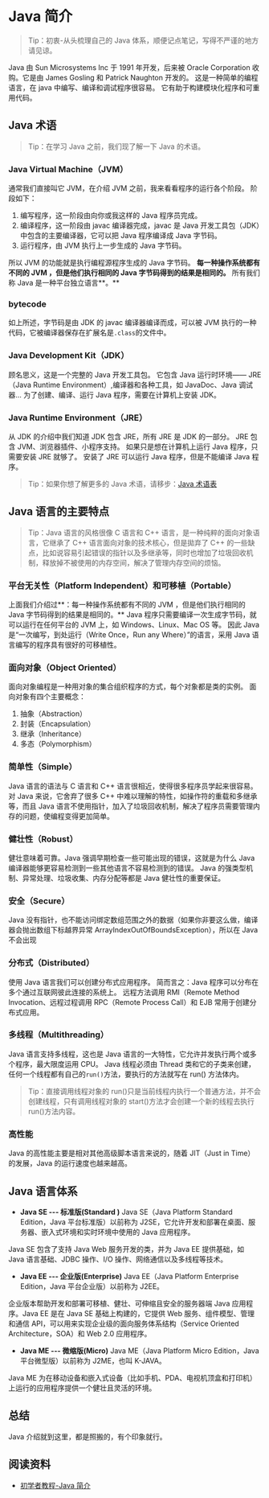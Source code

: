 # Java 简介

> Tip：初衷-从头梳理自己的 Java 体系，顺便记点笔记，写得不严谨的地方请见谅。

Java 由 Sun Microsystems Inc 于 1991 年开发，后来被 Oracle Corporation 收购。它是由 James Gosling 和 Patrick Naughton 开发的。
这是一种简单的编程语言，在 java 中编写、编译和调试程序很容易。
它有助于构建模块化程序和可重用代码。

## Java 术语

> Tip：在学习 Java 之前，我们现了解一下 Java 的术语。

### Java Virtual Machine（JVM）

通常我们直接叫它 JVM，在介绍 JVM 之前，我来看看程序的运行各个阶段。
阶段如下：

1. 编写程序，这一阶段由向你或我这样的 Java 程序员完成。
2. 编译程序，这一阶段由 javac 编译器完成，javac 是 Java 开发工具包（JDK）中包含的主要编译器，它可以把 Java 程序编译成 Java 字节码。
3. 运行程序，由 JVM 执行上一步生成的 Java 字节码。

所以 JVM 的功能就是执行编程源程序生成的 Java 字节码。
**每一种操作系统都有不同的 JVM ，但是他们执行相同的 Java 字节码得到的结果是相同的。**
所有我们称 Java 是一种平台独立语言**。**

### bytecode

如上所述，字节码是由 JDK 的 javac 编译器编译而成，可以被 JVM 执行的一种代码，它被编译器保存在扩展名是`.class`的文件中。

### Java Development Kit（JDK）

顾名思义，这是一个完整的 Java 开发工具包。
它包含 Java 运行时环境—— JRE（Java Runtime Environment）,编译器和各种工具，如 JavaDoc、Java 调试器...
为了创建、编译、运行 Java 程序，需要在计算机上安装 JDK。

### Java Runtime Environment（JRE）

从 JDK 的介绍中我们知道 JDK 包含 JRE，所有 JRE 是 JDK 的一部分。
JRE 包含 JVM、浏览器插件、小程序支持。
如果只是想在计算机上运行 Java 程序，只需要安装 JRE 就够了。
安装了 JRE 可以运行 Java 程序，但是不能编译 Java 程序。

> Tip：如果你想了解更多的 Java 术语，请移步：[Java 术语表](https://docs.oracle.com/javase/tutorial/information/glossary.html)

## Java 语言的主要特点

> Tip：Java 语言的风格很像 C 语言和 C++ 语言，是一种纯粹的面向对象语言，它继承了 C++ 语言面向对象的技术核心，但是拋弃了 C++ 的一些缺点，比如说容易引起错误的指针以及多继承等，同时也增加了垃圾回收机制，释放掉不被使用的内存空间，解决了管理内存空间的烦恼。

### 平台无关性（Platform Independent）和可移植（Portable）

上面我们介绍过**：每一种操作系统都有不同的 JVM ，但是他们执行相同的 Java 字节码得到的结果是相同的。**
Java 程序只需要编译一次生成字节码，就可以运行在任何平台的 JVM 上，如 Windows、Linux、Mac OS 等。
因此 Java 是“一次编写，到处运行（Write Once，Run any Where）”的语言，采用 Java 语言编写的程序具有很好的可移植性。

### 面向对象（Object Oriented）

面向对象编程是一种用对象的集合组织程序的方式，每个对象都是类的实例。
面向对象有四个主要概念：

1. 抽象（Abstraction）
1. 封装（Encapsulation）
1. 继承（Inheritance）
1. 多态（Polymorphism）

### 简单性（Simple）

Java 语言的语法与 C 语言和 C++ 语言很相近，使得很多程序员学起来很容易。对 Java 来说，它舍弃了很多 C++ 中难以理解的特性，如操作符的重载和多继承等，而且 Java 语言不使用指针，加入了垃圾回收机制，解决了程序员需要管理内存的问题，使编程变得更加简单。

### 健壮性（Robust）

健壮意味着可靠。Java 强调早期检查一些可能出现的错误，这就是为什么 Java 编译器能够更容易检测到一些其他语言不容易检测到的错误。
Java 的强类型机制、异常处理、垃圾收集、内存分配等都是 Java 健壮性的重要保证。

### 安全（Secure）

Java 没有指针，也不能访问绑定数组范围之外的数据（如果你非要这么做，编译器会抛出数组下标越界异常 ArrayIndexOutOfBoundsException），所以在 Java 不会出现

### 分布式（Distributed）

使用 Java 语言我们可以创建分布式应用程序。
简而言之：Java 程序可以分布在多个通过互联网彼此连接的系统上。
远程方法调用 RMI（Remote Method Invocation、远程过程调用 RPC（Remote Process Call）和 EJB 常用于创建分布式应用。

### 多线程（Multithreading）

Java 语言支持多线程，这也是 Java 语言的一大特性，它允许并发执行两个或多个程序，最大限度运用 CPU。
Java 线程必须由 Thread 类和它的子类来创建，任何一个线程都有自己的`run()`方法，要执行的方法就写在 run() 方法体内。

> Tip：直接调用线程对象的 run()只是当前线程内执行一个普通方法，并不会创建线程，只有调用线程对象的 start()方法才会创建一个新的线程去执行 run()方法内容。

### 高性能

Java 的高性能主要是相对其他高级脚本语言来说的，随着 JIT（Just in Time）的发展，Java 的运行速度也越来越高。

## Java 语言体系

- **Java SE --- 标准版(Standard )**
  Java SE（Java Platform Standard Edition，Java 平台标准版）以前称为 J2SE，它允许开发和部署在桌面、服务器、嵌入式环境和实时环境中使用的 Java 应用程序。

Java SE 包含了支持 Java Web 服务开发的类，并为 Java EE 提供基础，如 Java 语言基础、JDBC 操作、I/O 操作、网络通信以及多线程等技术。

- **Java EE --- 企业版(Enterprise)**
  Java EE（Java Platform Enterprise Edition，Java 平台企业版）以前称为 J2EE。

企业版本帮助开发和部署可移植、健壮、可伸缩且安全的服务器端 Java 应用程序。Java EE 是在 Java SE 基础上构建的，它提供 Web 服务、组件模型、管理和通信 API，可以用来实现企业级的面向服务体系结构（Service Oriented Architecture，SOA）和 Web 2.0 应用程序。

- **Java ME --- 微缩版(Micro)**
  Java ME（Java Platform Micro Edition，Java 平台微型版）以前称为 J2ME，也叫 K-JAVA。

Java ME 为在移动设备和嵌入式设备（比如手机、PDA、电视机顶盒和打印机）上运行的应用程序提供一个健壮且灵活的环境。

## 总结

Java 介绍就到这里，都是照搬的，有个印象就行。

## 阅读资料

- [初学者教程-Java 简介](https://beginnersbook.com/2013/05/java-introduction/)
